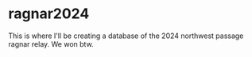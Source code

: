 # ragnar2024
This is where I'll be creating a database of the 2024 northwest passage ragnar relay. 
We won btw.
